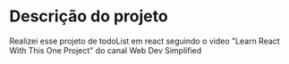# Descrição do projeto

Realizei esse projeto de todoList em react seguindo o video "Learn React With This One Project" do canal Web Dev Simplified
